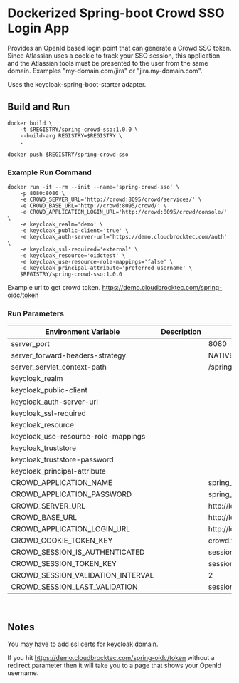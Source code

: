 # Dockerized Spring-boot Crowd SSO Login App
Provides an OpenId based login point that can generate a Crowd SSO token.
Since Atlassian uses a cookie to track your SSO session, this application and the Atlassian tools must be presented to the user from the same domain. Examples "my-domain.com/jira" or "jira.my-domain.com".

Uses the keycloak-spring-boot-starter adapter.

## Build and Run

```shell
docker build \
    -t $REGISTRY/spring-crowd-sso:1.0.0 \
    --build-arg REGISTRY=$REGISTRY \
    .
    
docker push $REGISTRY/spring-crowd-sso
```

###  Example Run Command
```shell
docker run -it --rm --init --name='spring-crowd-sso' \
    -p 8080:8080 \
    -e CROWD_SERVER_URL='http://crowd:8095/crowd/services/' \
    -e CROWD_BASE_URL='http://crowd:8095/crowd/' \
    -e CROWD_APPLICATION_LOGIN_URL='http://crowd:8095/crowd/console/' \
    -e keycloak_realm='demo' \
    -e keycloak_public-client='true' \
    -e keycloak_auth-server-url='https://demo.cloudbrocktec.com/auth' \
    -e keycloak_ssl-required='external' \
    -e keycloak_resource='oidctest' \
    -e keycloak_use-resource-role-mappings='false' \
    -e keycloak_principal-attribute='preferred_username' \
    $REGISTRY/spring-crowd-sso:1.0.0
```

Example url to get crowd token.
https://demo.cloudbrocktec.com/spring-oidc/token

### Run Parameters
| Environment Variable | Description | Default|
| --- | --- | ---|
| server_port | | 8080 |
| server_forward-headers-strategy | | NATIVE |
| server_servlet_context-path | | /spring-oidc |
| keycloak_realm | | |
| keycloak_public-client | | |
| keycloak_auth-server-url | | |
| keycloak_ssl-required | | |
| keycloak_resource | | |
| keycloak_use-resource-role-mappings | | |
| keycloak_truststore | | |
| keycloak_truststore-password | | |
| keycloak_principal-attribute | | |
| CROWD_APPLICATION_NAME | | spring_crowd_sso |
| CROWD_APPLICATION_PASSWORD | | spring_crowd_sso |
| CROWD_SERVER_URL | | http://localhost:8095/crowd/services/ |
| CROWD_BASE_URL | | http://localhost:8095/crowd/ |
| CROWD_APPLICATION_LOGIN_URL | | http://localhost:8095/crowd/console/ |
| CROWD_COOKIE_TOKEN_KEY | | crowd.token_key |
| CROWD_SESSION_IS_AUTHENTICATED | | session.isauthenticated |
| CROWD_SESSION_TOKEN_KEY | | session.tokenkey |
| CROWD_SESSION_VALIDATION_INTERVAL | | 2 |
| CROWD_SESSION_LAST_VALIDATION | | session.lastvalidation |
<br/>

## Notes
You may have to add ssl certs for keycloak domain.

If you hit https://demo.cloudbrocktec.com/spring-oidc/token without a redirect parameter then it will take you to a page that shows your OpenId username.
